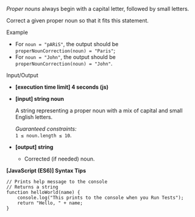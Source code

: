 _Proper nouns_ always begin with a capital letter, followed by small letters.

Correct a given proper noun so that it fits this statement.

Example

- For `noun = "pARiS"`, the output should be  
  `properNounCorrection(noun) = "Paris"`;
- For `noun = "John"`, the output should be  
  `properNounCorrection(noun) = "John"`.

Input/Output

- **\[execution time limit\] 4 seconds (js)**

- **\[input\] string noun**

  A string representing a proper noun with a mix of capital and small English
  letters.

  _Guaranteed constraints:_  
  `1 ≤ noun.length ≤ 10`.

- **\[output\] string**

  - Corrected (if needed) noun.

**\[JavaScript (ES6)\] Syntax Tips**

    // Prints help message to the console
    // Returns a string
    function helloWorld(name) {
        console.log("This prints to the console when you Run Tests");
        return "Hello, " + name;
    }
